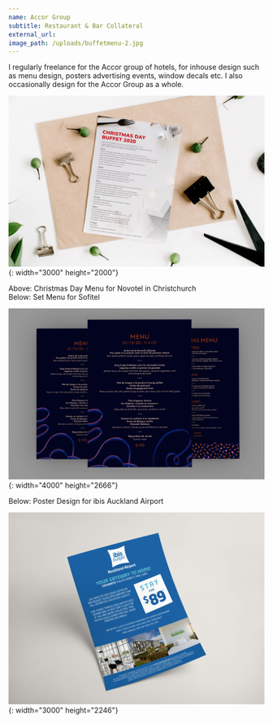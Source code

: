 ```yaml
---
name: Accor Group
subtitle: Restaurant & Bar Collateral
external_url:
image_path: /uploads/buffetmenu-2.jpg
---
```


I regularly freelance for the Accor group of hotels, for inhouse design such as menu design, posters advertising events, window decals etc. I also occasionally design for the Accor Group as a whole.

![](/uploads/buffetmenu.jpg){: width="3000" height="2000"}

Above: Christmas Day Menu for Novotel in Christchurch<br>Below: Set Menu for Sofitel

![](/uploads/menu.jpg){: width="4000" height="2666"}

Below: Poster Design for ibis Auckland Airport

![](/uploads/sofitel.jpg){: width="3000" height="2246"}
